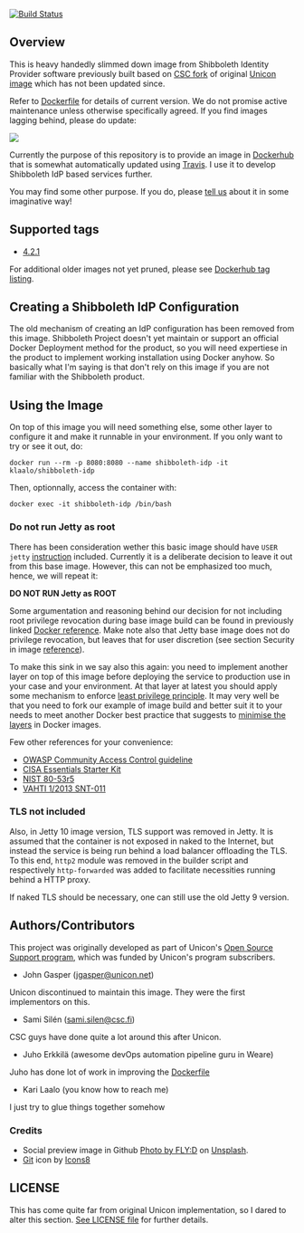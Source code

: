 [![Build Status](https://travis-ci.com/klaalo/shibboleth-idp-dockerized.svg?branch=master)](https://travis-ci.com/klaalo/shibboleth-idp-dockerized)

## Overview

This is heavy handedly slimmed down image from Shibboleth Identity Provider software previously built based on [CSC fork](https://github.com/CSCfi/shibboleth-idp-dockerized) of original [Unicon image](https://github.com/Unicon/shibboleth-idp-dockerized) which has not been updated since.

Refer to [Dockerfile](https://github.com/klaalo/shibboleth-idp-dockerized/blob/master/latest/Dockerfile) for details of current version. We do not promise active maintenance unless otherwise specifically agreed. If you find images lagging behind, please do update: 

<a href="https://github.com/klaalo/shibboleth-idp-dockerized/fork">
    <img src="https://misc.karilaalo.fi/pics/icons8-git.svg" />
</a>

Currently the purpose of this repository is to provide an image in [Dockerhub](https://hub.docker.com/r/klaalo/shibboleth-idp/tags) that is somewhat automatically updated using [Travis](https://travis-ci.org). I use it to develop Shibboleth IdP based services further.

You may find some other purpose. If you do, please [tell us](https://www.weare.fi/en/contact-us/) about it in some imaginative way!

## Supported tags

* [4.2.1](https://github.com/klaalo/shibboleth-idp-dockerized/blob/master/Dockerfile)

For additional older images not yet pruned, please see [Dockerhub tag listing](https://hub.docker.com/r/klaalo/shibboleth-idp/tags).

## Creating a Shibboleth IdP Configuration

The old mechanism of creating an IdP configuration has been removed from this image. Shibboleth Project doesn't yet maintain or support an official Docker Deployment method for the product, so you will need expertiese in the product to implement working installation using Docker anyhow. So basically what I'm saying is that don't rely on this image if you are not familiar with the Shibboleth product.

## Using the Image

On top of this image you will need something else, some other layer to configure it and make it runnable in your environment. If you only want to try or see it out, do:

    docker run --rm -p 8080:8080 --name shibboleth-idp -it klaalo/shibboleth-idp

Then, optionnally, access the container with:

    docker exec -it shibboleth-idp /bin/bash

### Do not run Jetty as root

There has been consideration wether this basic image should have `USER jetty` [instruction](https://docs.docker.com/develop/develop-images/dockerfile_best-practices/#user) included. Currently it is a deliberate decision to leave it out from this base image. However, this can not be emphasized too much, hence, we will repeat it:

**DO NOT RUN Jetty as ROOT**

Some argumentation and reasoning behind our decision for not including root privilege revocation during base image build can be found in previously linked [Docker reference](https://docs.docker.com/develop/develop-images/dockerfile_best-practices/#user). Make note also that Jetty base image does not do privilege revocation, but leaves that for user discretion (see section Security in image [reference](https://hub.docker.com/_/jetty/)).

To make this sink in we say also this again: you need to implement another layer on top of this image before deploying the service to production use in your case and your environment. At that layer at latest you should apply some mechanism to enforce [least privilege principle](https://en.wikipedia.org/wiki/Principle_of_least_privilege). It may very well be that you need to fork our example of image build and better suit it to your needs to meet another Docker best practice that suggests to [minimise the layers](https://docs.docker.com/develop/develop-images/dockerfile_best-practices/#minimize-the-number-of-layers) in Docker images.

Few other references for your convenience:
* [OWASP Community Access Control guideline](https://owasp.org/www-community/Access_Control)
* [CISA Essentials Starter Kit](https://www.cisa.gov/sites/default/files/publications/Cyber%20Essentials%20Starter%20Kit_03.12.2021_508_0.pdf)
* [NIST 80-53r5](https://csrc.nist.gov/CSRC/media/Projects/risk-management/800-53%20Downloads/800-53r5/SP_800-53_v5_1-derived-OSCAL.pdf)
* [VAHTI 1/2013 SNT-011](https://www.suomidigi.fi/sites/default/files/2020-06/Vahti_ohje_1_2013_pdf_0.pdf)

### TLS not included

Also, in Jetty 10 image version, TLS support was removed in Jetty. It is assumed that the container is not exposed in naked to the Internet, but instead the service is being run behind a load balancer offloading the TLS. To this end, `http2` module was removed in the builder script and respectively `http-forwarded` was added to facilitate necessities running behind a HTTP proxy.

If naked TLS should be necessary, one can still use the old Jetty 9 version.

## Authors/Contributors

This project was originally developed as part of Unicon's [Open Source Support program](https://unicon.net/support), which was funded by Unicon's program subscribers.

- John Gasper (<jgasper@unicon.net>)

Unicon discontinued to maintain this image. They were the first implementors on this.

- Sami Silén (<sami.silen@csc.fi>)

CSC guys have done quite a lot around this after Unicon.

- Juho Erkkilä (awesome devOps automation pipeline guru in Weare)

Juho has done lot of work in improving the [Dockerfile](https://github.com/klaalo/shibboleth-idp-dockerized/blob/master/latest/Dockerfile)

- Kari Laalo (you know how to reach me)

I just try to glue things together somehow

### Credits

* Social preview image in Github [Photo by FLY:D](https://unsplash.com/@flyd2069?utm_source=unsplash&utm_medium=referral&utm_content=creditCopyText) on [Unsplash](https://unsplash.com/s/photos/cyber-security?utm_source=unsplash&utm_medium=referral&utm_content=creditCopyText).
* <a target="_blank" href="https://icons8.com/icon/16335/git">Git</a> icon by <a target="_blank" href="https://icons8.com">Icons8</a>  

## LICENSE

This has come quite far from original Unicon implementation, so I dared to alter this section. [See LICENSE file](https://github.com/klaalo/shibboleth-idp-dockerized/blob/master/LICENSE) for further details.